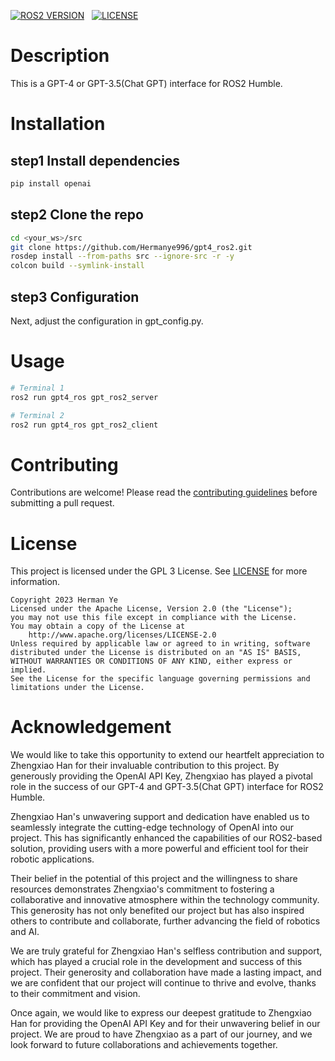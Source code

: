 
[![ROS2 VERSION](https://img.shields.io/badge/ROS-ROS%202%20Humble-brightgreen)](http://docs.ros.org/en/humble/index.html)
&nbsp;
[![LICENSE](https://img.shields.io/badge/license-Apache--2.0-informational)](https://Hermanye996/gpt4_ros2/blob/main/LICENSE)
&nbsp;

# Description
This is a GPT-4 or GPT-3.5(Chat GPT) interface for ROS2 Humble.

# Installation
## step1 Install dependencies
```bash
pip install openai
```

## step2 Clone the repo

```bash
cd <your_ws>/src
git clone https://github.com/Hermanye996/gpt4_ros2.git
rosdep install --from-paths src --ignore-src -r -y
colcon build --symlink-install
```
## step3 Configuration
Next, adjust the configuration in gpt_config.py.
# Usage

```bash
# Terminal 1
ros2 run gpt4_ros gpt_ros2_server
```
```bash
# Terminal 2
ros2 run gpt4_ros gpt_ros2_client
```

# Contributing
Contributions are welcome! Please read the [contributing guidelines](CONTRIBUTING.md) before submitting a pull request.



# License
This project is licensed under the GPL 3 License. See [LICENSE](LICENSE) for more information.
```
Copyright 2023 Herman Ye
Licensed under the Apache License, Version 2.0 (the "License");
you may not use this file except in compliance with the License.
You may obtain a copy of the License at
    http://www.apache.org/licenses/LICENSE-2.0
Unless required by applicable law or agreed to in writing, software
distributed under the License is distributed on an "AS IS" BASIS,
WITHOUT WARRANTIES OR CONDITIONS OF ANY KIND, either express or implied.
See the License for the specific language governing permissions and
limitations under the License.                             
```
# Acknowledgement
We would like to take this opportunity to extend our heartfelt appreciation to Zhengxiao Han for their invaluable contribution to this project. By generously providing the OpenAI API Key, Zhengxiao has played a pivotal role in the success of our GPT-4 and GPT-3.5(Chat GPT) interface for ROS2 Humble.

Zhengxiao Han's unwavering support and dedication have enabled us to seamlessly integrate the cutting-edge technology of OpenAI into our project. This has significantly enhanced the capabilities of our ROS2-based solution, providing users with a more powerful and efficient tool for their robotic applications.

Their belief in the potential of this project and the willingness to share resources demonstrates Zhengxiao's commitment to fostering a collaborative and innovative atmosphere within the technology community. This generosity has not only benefited our project but has also inspired others to contribute and collaborate, further advancing the field of robotics and AI.

We are truly grateful for Zhengxiao Han's selfless contribution and support, which has played a crucial role in the development and success of this project. Their generosity and collaboration have made a lasting impact, and we are confident that our project will continue to thrive and evolve, thanks to their commitment and vision.

Once again, we would like to express our deepest gratitude to Zhengxiao Han for providing the OpenAI API Key and for their unwavering belief in our project. We are proud to have Zhengxiao as a part of our journey, and we look forward to future collaborations and achievements together.
